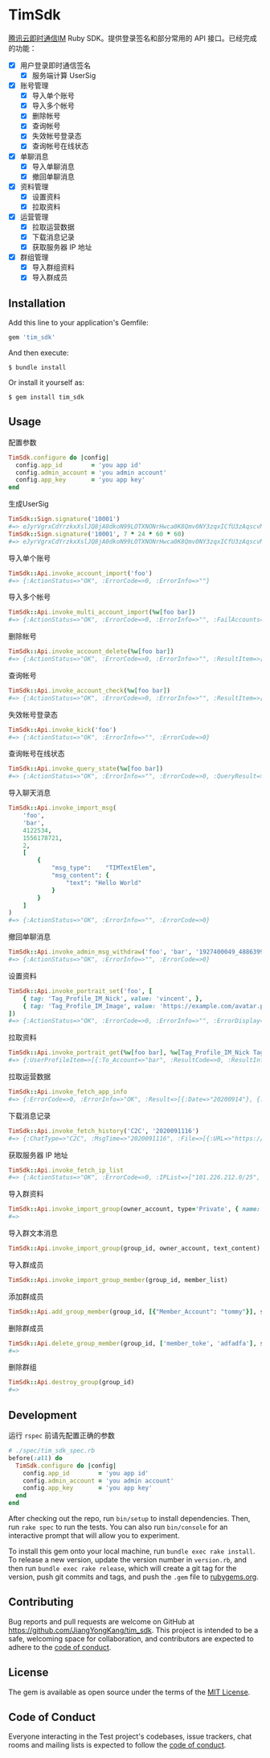 # TimSdk

[腾讯云即时通信IM](https://cloud.tencent.com/product/im) Ruby SDK。提供登录签名和部分常用的 API 接口。已经完成的功能：

- [x] 用户登录即时通信签名
    - [x] 服务端计算 UserSig

- [x] 账号管理
    - [x] 导入单个账号
    - [x] 导入多个帐号
    - [x] 删除帐号
    - [x] 查询帐号
    - [x] 失效帐号登录态
    - [x] 查询帐号在线状态

- [x] 单聊消息
    - [x] 导入单聊消息
    - [x] 撤回单聊消息

- [x] 资料管理
    - [x] 设置资料
    - [x] 拉取资料

- [x] 运营管理
    - [x] 拉取运营数据
    - [x] 下载消息记录
    - [x] 获取服务器 IP 地址

- [x] 群组管理
    - [x] 导入群组资料
    - [x] 导入群成员

## Installation

Add this line to your application's Gemfile:

```ruby
gem 'tim_sdk'
```

And then execute:

    $ bundle install

Or install it yourself as:

    $ gem install tim_sdk

## Usage

配置参数
```ruby
TimSdk.configure do |config|
  config.app_id        = 'you app id'
  config.admin_account = 'you admin account'
  config.app_key       = 'you app key'
end
```

生成UserSig
```ruby
TimSdk::Sign.signature('10001')
#=> eJyrVgrxCdYrzkxXslJQ8jA0dkoN99LOTXNONrHwca0K8Qmv0NY3zqxICfU3zAqscvMqLcxPNHYyLrdV0lEAa02tKMgsSgXqtjAzMTCAChanZCcWFGSmgAytzC9VAHIUgDyobFlqEUjCSM8AJlKSmQsywtDMwMDQ1MTcwgQqnpmSmleSmZYJ0WBoAJRWqgUASukybQ__
TimSdk::Sign.signature('10001', 7 * 24 * 60 * 60)
#=> eJyrVgrxCdYrzkxXslJQ8jA0dkoN99LOTXNONrHwca0K8Qmv0NY3zqxICfU3zAqscvMqLcxPNHYyLrdV0lEAa02tKMgsSgXqtjAzMTCAChanZCcWFGSmgAytzC9VAHIUgDyobFlqEUjCSM8AJlKSmQsywtDMwMDQ1MTcwgQqnpmSmleSmZYJ0WBoAJRWqgUASukybQ__
```

导入单个账号
```ruby
TimSdk::Api.invoke_account_import('foo')
#=> {:ActionStatus=>"OK", :ErrorCode=>0, :ErrorInfo=>""}
```

导入多个帐号
```ruby
TimSdk::Api.invoke_multi_account_import(%w[foo bar])
#=> {:ActionStatus=>"OK", :ErrorCode=>0, :ErrorInfo=>"", :FailAccounts=>[]}
```

删除帐号
```ruby
TimSdk::Api.invoke_account_delete(%w[foo bar])
#=> {:ActionStatus=>"OK", :ErrorCode=>0, :ErrorInfo=>"", :ResultItem=>[{:ResultCode=>0, :ResultInfo=>"", :UserID=>"bar"}, {:ResultCode=>0, :ResultInfo=>"", :UserID=>"foo"}]}
```

查询帐号
```ruby
TimSdk::Api.invoke_account_check(%w[foo bar])
#=> {:ActionStatus=>"OK", :ErrorCode=>0, :ErrorInfo=>"", :ResultItem=>[{:AccountStatus=>"Imported", :ResultCode=>0, :ResultInfo=>"", :UserID=>"bar"}, {:AccountStatus=>"Imported", :ResultCode=>0, :ResultInfo=>"", :UserID=>"foo"}]}
```

失效帐号登录态
```ruby
TimSdk::Api.invoke_kick('foo')
#=> {:ActionStatus=>"OK", :ErrorInfo=>"", :ErrorCode=>0}
```

查询帐号在线状态
```ruby
TimSdk::Api.invoke_query_state(%w[foo bar])
#=> {:ActionStatus=>"OK", :ErrorInfo=>"", :ErrorCode=>0, :QueryResult=>[{:To_Account=>"bar", :State=>"Offline", :Status=>"Offline"}, {:To_Account=>"foo", :State=>"Offline", :Status=>"Offline"}]}
```

导入聊天消息
```ruby
TimSdk::Api.invoke_import_msg(
    'foo',
    'bar',
    4122534,
    1556178721,
    2,
    [
        {
            "msg_type":    "TIMTextElem",
            "msg_content": {
                "text": "Hello World"
            }
        }
    ]
)
#=> {:ActionStatus=>"OK", :ErrorInfo=>"", :ErrorCode=>0}
```

撤回单聊消息
```ruby
TimSdk::Api.invoke_admin_msg_withdraw('foo', 'bar', '1927400049_48863998_1599827627')
#=> {:ActionStatus=>"OK", :ErrorInfo=>"", :ErrorCode=>0}
```

设置资料
```ruby
TimSdk::Api.invoke_portrait_set('foo', [
    { tag: 'Tag_Profile_IM_Nick', value: 'vincent', },
    { tag: 'Tag_Profile_IM_Image', value: 'https://example.com/avatar.png' },
])
#=> {:ActionStatus=>"OK", :ErrorCode=>0, :ErrorInfo=>"", :ErrorDisplay=>""}
```

拉取资料
```ruby
TimSdk::Api.invoke_portrait_get(%w[foo bar], %w[Tag_Profile_IM_Nick Tag_Profile_IM_Image])
#=> {:UserProfileItem=>[{:To_Account=>"bar", :ResultCode=>0, :ResultInfo=>""}, {:To_Account=>"foo", :ProfileItem=>[{:Tag=>"Tag_Profile_IM_Nick", :Value=>"vincent"}, {:Tag=>"Tag_Profile_IM_Image", :Value=>"https://example.com/avatar.png"}], :ResultCode=>0, :ResultInfo=>""}], :CurrentStandardSequence=>0, :ActionStatus=>"OK", :ErrorCode=>0, :ErrorInfo=>"", :ErrorDisplay=>""}
```

拉取运营数据
```ruby
TimSdk::Api.invoke_fetch_app_info
#=> {:ErrorCode=>0, :ErrorInfo=>"OK", :Result=>[{:Date=>"20200914"}, {:Date=>"20200913"}, {:Date=>"20200912"}, {:Date=>"20200911"}, {:Date=>"20200910"}, {:Date=>"20200909"}, {:Date=>"20200908"}, {:Date=>"20200907"}, {:Date=>"20200906"}, {:Date=>"20200905"}, {:Date=>"20200904"}, {:Date=>"20200903"}, {:Date=>"20200902"}, {:Date=>"20200901"}, {:Date=>"20200831"}, {:Date=>"20200830"}, {:Date=>"20200829"}, {:Date=>"20200828"}, {:Date=>"20200827"}, {:Date=>"20200826"}, {:Date=>"20200825"}, {:Date=>"20200824"}, {:Date=>"20200823"}, {:Date=>"20200822"}, {:Date=>"20200821"}, {:Date=>"20200820"}, {:Date=>"20200819"}, {:Date=>"20200818"}, {:Date=>"20200817"}, {:Date=>"20200816"}]}
```

下载消息记录
```ruby
TimSdk::Api.invoke_fetch_history('C2C', '2020091116')
#=> {:ChatType=>"C2C", :MsgTime=>"2020091116", :File=>[{:URL=>"https://download.tim.qq.com/msg_history/4/f5da9cce4789eda2f72511ea89280c42a1292b80.gz", :ExpireTime=>"2020-09-15 15:50:07", :FileSize=>7273, :FileMD5=>"6fde5543bbc4a5aea5e35a64edf0553e", :GzipSize=>1535, :GzipMD5=>"92a00693794328453010e083e8193eed"}], :ActionStatus=>"OK", :ErrorInfo=>"", :ErrorCode=>0}
```

获取服务器 IP 地址
```ruby
TimSdk::Api.invoke_fetch_ip_list
#=> {:ActionStatus=>"OK", :ErrorCode=>0, :IPList=>["101.226.212.0/25", "101.226.233.0/25", "101.89.18.0/25", "101.91.60.0/25", "101.91.69.0/25", "101.91.96.0/25", "106.52.138.0/25", "106.52.142.0/25", "106.52.145.0/25", "106.52.14.0/25", "106.52.148.0/25", "106.52.159.0/25", "106.52.164.0/25", "106.52.165.0/25", "106.52.172.0/25", "106.52.178.0/25", "106.52.180.0/25", "106.52.183.0/25", "106.52.187.0/25", "106.52.190.0/25", "106.52.201.0/25", "106.52.29.0/25", "106.52.32.0/25", "106.53.102.0/25", "106.53.125.0/25", "106.53.203.0/25", "106.53.76.0/25", "106.55.14.0/25", "106.55.15.0/25", "106.55.17.0/25", "106.55.173.0/25", "106.55.18.0/25", "106.55.249.0/25", "106.55.253.0/25", "111.13.35.0/25", "111.161.111.0/25", "111.161.64.0/25", "111.30.138.0/25", "111.30.144.0/25", "111.30.155.0/25", "113.96.237.0/25", "116.128.138.0/25", "116.128.146.0/25", "116.128.160.0/25", "116.128.163.0/25", "117.135.172.0/25", "117.144.244.0/25", "117.184.248.0/25", "118.126.91.0/25", "118.89.30.0/25", "118.89.64.0/25", "119.29.105.0/25", "119.29.130.0/25", "119.29.147.0/25", "119.29.191.0/25", "119.29.72.0/25", "119.29.73.0/25", "119.29.74.0/25", "119.29.77.0/25", "119.45.147.0/25", "119.45.33.0/25", "119.45.41.0/25", "119.45.43.0/25", "119.45.44.0/25", "119.45.46.0/25", "119.45.47.0/25", "120.204.11.0/25", "120.232.21.0/25", "121.51.131.0/25", "121.51.132.0/25", "121.51.141.0/25", "121.51.158.0/25", "121.51.176.0/25", "121.51.74.0/25", "121.51.90.0/25", "123.126.122.0/25", "123.150.174.0/25", "123.151.137.0/25", "123.151.179.0/25", "123.151.190.0/25", "123.151.72.0/25", "123.151.79.0/25", "123.207.31.0/25", "125.39.133.0/25", "129.204.177.0/25", "129.204.186.0/25", "129.204.73.0/25", "129.211.162.0/25", "129.211.163.0/25", "129.211.181.0/25", "129.211.182.0/25", "134.175.142.0/25", "134.175.161.0/25", "134.175.205.0/25", "134.175.227.0/25", "14.18.180.0/25", "157.255.196.0/25", "157.255.243.0/25", "163.177.56.0/25", "180.163.32.0/25", "182.254.21.0/25", "182.254.34.0/25", "182.254.50.0/25", "182.254.51.0/25", "182.254.56.0/25", "182.254.57.0/25", "182.254.78.0/25", "182.254.86.0/25", "183.192.172.0/25", "183.192.173.0/25", "183.192.202.0/25", "183.194.184.0/25", "183.232.125.0/25", "183.232.95.0/25", "183.232.96.0/25", "183.3.225.0/25", "193.112.125.0/25", "193.112.151.0/25", "193.112.153.0/25", "193.112.169.0/25", "203.205.232.0/25", "203.205.254.0/25", "220.249.243.0/25", "223.167.154.0/25", "36.155.230.0/25", "42.194.134.0/25", "42.194.145.0/25", "42.194.168.0/25", "42.194.192.0/25", "42.194.224.0/25", "42.194.225.0/25", "58.247.206.0/25", "58.250.136.0/25", "58.60.9.0/25", "59.36.121.0/25", "59.37.116.0/25", "59.37.97.0/25", "61.151.206.0/25", "81.71.1.0/25", "81.71.3.0/25", "81.71.6.0/25", "182.254.116.116", "162.14.6.247"]}
```


导入群资料
```ruby
TimSdk::Api.invoke_import_group(owner_account, type='Private', { name: 'group_name', face_url: 'face_url', company_id: 'company_id', group_id: 'im_group_id' })
#=> 
```

导入群文本消息
```ruby
TimSdk::Api.invoke_import_group(group_id, owner_account, text_content)
```

导入群成员
```ruby
TimSdk::Api.invoke_import_group_member(group_id, member_list)
```

添加群成员
```ruby
TimSdk::Api.add_group_member(group_id, [{"Member_Account": "tommy"}], silence = 0)
```

删除群成员
```ruby
TimSdk::Api.delete_group_member(group_id, ['member_toke', 'adfadfa'], silence = 0)
#=> 
```

删除群组
```ruby
TimSdk::Api.destroy_group(group_id)
#=> 
```

## Development

运行 `rspec` 前请先配置正确的参数 
```ruby
# ./spec/tim_sdk_spec.rb
before(:all) do
  TimSdk.configure do |config|
    config.app_id        = 'you app id'
    config.admin_account = 'you admin account'
    config.app_key       = 'you app key'
  end
end
```

After checking out the repo, run `bin/setup` to install dependencies. Then, run `rake spec` to run the tests. You can also run `bin/console` for an interactive prompt that will allow you to experiment.

To install this gem onto your local machine, run `bundle exec rake install`. To release a new version, update the version number in `version.rb`, and then run `bundle exec rake release`, which will create a git tag for the version, push git commits and tags, and push the `.gem` file to [rubygems.org](https://rubygems.org).

## Contributing

Bug reports and pull requests are welcome on GitHub at https://github.com/JiangYongKang/tim_sdk. This project is intended to be a safe, welcoming space for collaboration, and contributors are expected to adhere to the [code of conduct](https://github.com/JiangYongKang/tim_sdk/blob/master/CODE_OF_CONDUCT.md).


## License

The gem is available as open source under the terms of the [MIT License](https://opensource.org/licenses/MIT).

## Code of Conduct

Everyone interacting in the Test project's codebases, issue trackers, chat rooms and mailing lists is expected to follow the [code of conduct](https://github.com/JiangYongKang/tim_sdk/blob/master/CODE_OF_CONDUCT.md).
